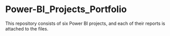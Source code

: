# Power-BI_Projects_Portfolio
This repository consists of six Power BI projects, and each of their reports is attached to the files.
